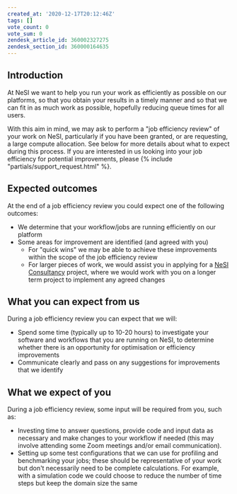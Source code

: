 ```yaml
---
created_at: '2020-12-17T20:12:46Z'
tags: []
vote_count: 0
vote_sum: 0
zendesk_article_id: 360002327275
zendesk_section_id: 360000164635
---
```


## Introduction

At NeSI we want to help you run your work as efficiently as possible on
our platforms, so that you obtain your results in a timely manner and so
that we can fit in as much work as possible, hopefully reducing queue
times for all users.

With this aim in mind, we may ask to perform a "job efficiency review"
of your work on NeSI, particularly if you have been granted, or are
requesting, a large compute allocation. See below for more details about
what to expect during this process. If you are interested in us looking
into your job efficiency for potential improvements, please {% include "partials/support_request.html" %}.

## Expected outcomes

At the end of a job efficiency review you could expect one of the
following outcomes:

- We determine that your workflow/jobs are running efficiently on our
    platform
- Some areas for improvement are identified (and agreed with you)
    - For "quick wins" we may be able to achieve these improvements
        within the scope of the job efficiency review
    - For larger pieces of work, we would assist you in applying for a
        [NeSI Consultancy](Consultancy.md)
        project, where we would work with you on a longer term project
        to implement any agreed changes

## What you can expect from us

During a job efficiency review you can expect that we will:

- Spend some time (typically up to 10-20 hours) to investigate your
    software and workflows that you are running on NeSI, to determine
    whether there is an opportunity for optimisation or efficiency
    improvements
- Communicate clearly and pass on any suggestions for improvements
    that we identify

## What we expect of you

During a job efficiency review, some input will be required from you,
such as:

- Investing time to answer questions, provide code and input data as
    necessary and make changes to your workflow if needed (this may
    involve attending some Zoom meetings and/or email communication).
- Setting up some test configurations that we can use for profiling
    and benchmarking your jobs; these should be representative of your
    work but don't necessarily need to be complete calculations. For
    example, with a simulation code we could choose to reduce the number
    of time steps but keep the domain size the same
